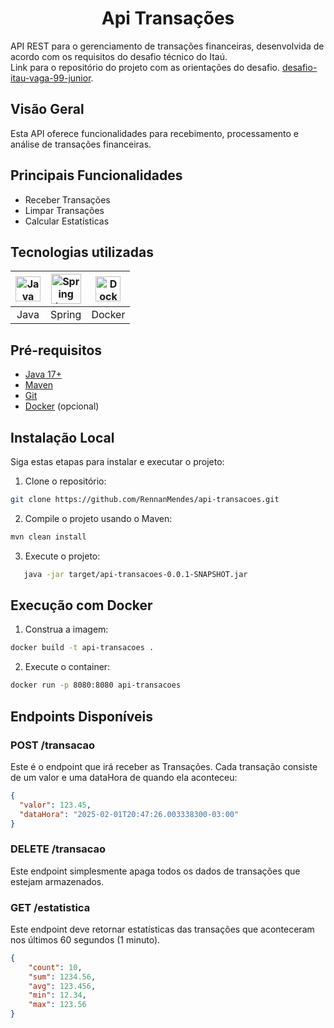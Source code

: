 <div align="center">    
    <h1>Api Transações</h1>
</div>

API REST para o gerenciamento de transações financeiras, desenvolvida de acordo com os requisitos do desafio técnico do Itaú.  
Link para o repositório do projeto com as orientações do desafio. 
[desafio-itau-vaga-99-junior](https://github.com/rafaellins-itau/desafio-itau-vaga-99-junior).

## Visão Geral
Esta API oferece funcionalidades para recebimento, processamento e análise de transações financeiras.

## Principais Funcionalidades
- Receber Transações
- Limpar Transações
- Calcular Estatísticas

## Tecnologias utilizadas

| <img src="https://cdn.jsdelivr.net/gh/devicons/devicon/icons/java/java-plain.svg" alt="Java Icon" width="40" height="40" /> | <img src="https://cdn.jsdelivr.net/gh/devicons/devicon/icons/spring/spring-original-wordmark.svg" alt="Spring Icon" width="48" height="48" /> | <img src="https://cdn.jsdelivr.net/gh/devicons/devicon@latest/icons/docker/docker-plain-wordmark.svg" alt="Docker Icon" width="40" height="40" /> |
|:---------------------------------------------------------------------------------------------------------------------------:|:---------------------------------------------------------------------------------------------------------------------------------------------:|:-------------------------------------------------------------------------------------------------------------------------------------------------:|
|                                                            Java                                                             |                                                                    Spring                                                                     |                                                                      Docker                                                                       |

## Pré-requisitos
- [Java 17+](https://www.oracle.com/java/technologies/javase-downloads.html)
- [Maven](https://maven.apache.org/)
- [Git](https://git-scm.com/)
- [Docker](https://www.docker.com/products/docker-desktop/) (opcional)

## Instalação Local
Siga estas etapas para instalar e executar o projeto:

1. Clone o repositório:
```bash
git clone https://github.com/RennanMendes/api-transacoes.git
```

2. Compile o projeto usando o Maven:
```bash
mvn clean install
```

3. Execute o projeto:
```bash 
   java -jar target/api-transacoes-0.0.1-SNAPSHOT.jar
```

## Execução com Docker
1. Construa a imagem:
```bash
docker build -t api-transacoes .
```
2. Execute o container:
```bash
docker run -p 8080:8080 api-transacoes
```

## Endpoints Disponíveis

### POST /transacao
Este é o endpoint que irá receber as Transações. Cada transação consiste de um valor e uma dataHora de quando ela aconteceu:
```json
{
  "valor": 123.45,
  "dataHora": "2025-02-01T20:47:26.003338300-03:00"
}
```

### DELETE /transacao
Este endpoint simplesmente apaga todos os dados de transações que estejam armazenados.

### GET /estatistica
Este endpoint deve retornar estatísticas das transações que aconteceram nos últimos 60 segundos (1 minuto).
```json
{
    "count": 10,
    "sum": 1234.56,
    "avg": 123.456,
    "min": 12.34,
    "max": 123.56
}
```